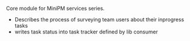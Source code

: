 Core module for MiniPM services series.
- Describes the process of surveying team users about their inprogress tasks
- writes task status into task tracker defined by lib consumer